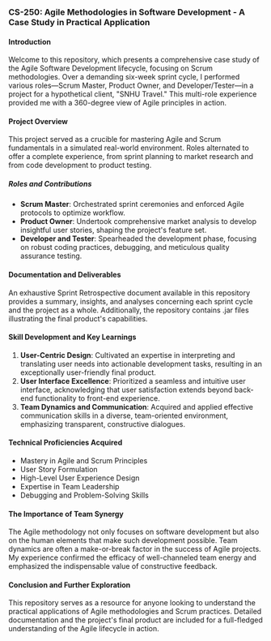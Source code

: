 ### CS-250: Agile Methodologies in Software Development - A Case Study in Practical Application

#### Introduction

Welcome to this repository, which presents a comprehensive case study of the Agile Software Development lifecycle, focusing on Scrum methodologies. Over a demanding six-week sprint cycle, I performed various roles—Scrum Master, Product Owner, and Developer/Tester—in a project for a hypothetical client, "SNHU Travel." This multi-role experience provided me with a 360-degree view of Agile principles in action.

#### Project Overview

This project served as a crucible for mastering Agile and Scrum fundamentals in a simulated real-world environment. Roles alternated to offer a complete experience, from sprint planning to market research and from code development to product testing.

##### Roles and Contributions

- **Scrum Master**: Orchestrated sprint ceremonies and enforced Agile protocols to optimize workflow.
- **Product Owner**: Undertook comprehensive market analysis to develop insightful user stories, shaping the project's feature set.
- **Developer and Tester**: Spearheaded the development phase, focusing on robust coding practices, debugging, and meticulous quality assurance testing.

#### Documentation and Deliverables

An exhaustive Sprint Retrospective document available in this repository provides a summary, insights, and analyses concerning each sprint cycle and the project as a whole. Additionally, the repository contains .jar files illustrating the final product's capabilities.

#### Skill Development and Key Learnings

1. **User-Centric Design**: Cultivated an expertise in interpreting and translating user needs into actionable development tasks, resulting in an exceptionally user-friendly final product.
2. **User Interface Excellence**: Prioritized a seamless and intuitive user interface, acknowledging that user satisfaction extends beyond back-end functionality to front-end experience.
3. **Team Dynamics and Communication**: Acquired and applied effective communication skills in a diverse, team-oriented environment, emphasizing transparent, constructive dialogues.

#### Technical Proficiencies Acquired

- Mastery in Agile and Scrum Principles
- User Story Formulation
- High-Level User Experience Design
- Expertise in Team Leadership
- Debugging and Problem-Solving Skills

#### The Importance of Team Synergy

The Agile methodology not only focuses on software development but also on the human elements that make such development possible. Team dynamics are often a make-or-break factor in the success of Agile projects. My experience confirmed the efficacy of well-channeled team energy and emphasized the indispensable value of constructive feedback.

#### Conclusion and Further Exploration

This repository serves as a resource for anyone looking to understand the practical applications of Agile methodologies and Scrum practices. Detailed documentation and the project's final product are included for a full-fledged understanding of the Agile lifecycle in action. 
